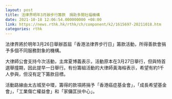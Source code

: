 ```yaml
---
layout: post
title: 法律界明年3月辦步行籌款　捐助多間社福機構
date: 2021-10-18 12:06:54.000000000 +08:00
link: https://news.rthk.hk/rthk/ch/component/k2/1615697-20211018.htm
categories: rthk
---
```


法律界將於明年3月26日舉辦首屆「香港法律界步行日」籌款活動，所得善款會捐予多個不同服務對象的機構。

大律師公會支持今次活動，主席夏博義表示，活動原本在3月27日舉行，但與特首選舉撞期，因此提早一日舉行。有份籌組活動的大律師黃海榕表示，希望有約1千人參與，但沒有定下籌款目標。

活動路線由太古城至中環，籌得的款項將捐予「香港癌症基金會」，「成長希望基金會」，「工業傷亡權益會」和「家傭匡扶中心」。
